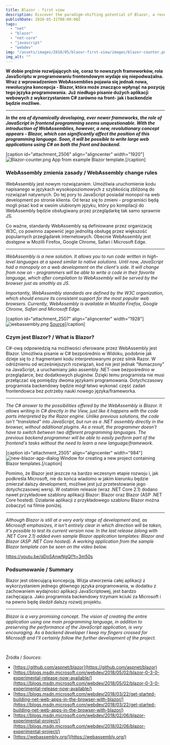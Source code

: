 ```yaml
---
title: Blazor - first view
description: Discover the paradigm-shifting potential of Blazor, a revolutionary framework leveraging WebAssemblies to enable frontend development with C#. Explore how this innovative approach can reshape the role of JavaScript by empowering developers to build robust web applications using C# for both frontend and backend.
publishDate: 2018-05-31T00:00:00Z
tags: 
  - "net"
  - "blazor"
  - "net-core"
  - "javascript"
  - "webdev"
img: "/assets/images/2018/05/blazor-first-view/images/blazor-counter.png"
img_alt: ""
---
```


**W dobie prężnie rozwijających się, coraz to nowszych frameworków, rola JavaScriptu w programowaniu frontendowym wydaje się niepodważalna.** **Wraz z wprowadzeniem WebAssemblies pojawia się jednak nowa, rewolucyjna koncepcja - Blazor, która może znacząco wpłynąć na pozycję tego języka programowania.** **Już niedługo pisanie dużych aplikacji webowych z wykorzystaniem C# zarówno na front- jak i backendzie będzie możliwe.**

* * *

**_In the era of dynamically developing, ever newer frameworks, the role of JavaScript in frontend programming seems unquestionable. With the introduction of WebAssemblies, however, a new, revolutionary concept appears - Blazor, which can significantly affect the position of this programming language. Soon, it will be possible to write large web applications using C# on both the front and backend._**

[caption id="attachment_2506" align="aligncenter" width="1920"]![Blazor-counter.png](/assets/images/2018/05/blazor-first-view/images/blazor-counter.png) App from example Blazor template.[/caption]

### WebAssembly zmienia zasady / WebAssembly change rules

WebAssembly jest nowym rozwiązaniem. Umożliwia uruchomienie kodu napisanego w językach wysokopoziomowych z szybkością zbliżoną do rozwiązań natywnych. Do tej pory to JavaScript posiadał monopol na web development po stronie klienta. Od teraz się to zmieni - programiści będą mogli pisać kod w swoim ulubionym języku, który po kompilacji do WebAssembly będzie obsługiwany przez przeglądarkę tak samo sprawnie JS.

Co ważne, standardy WebAssembly są definiowane przez organizację W3C, co powinno zapewnić jego jednolitą obsługę przez większość popularnych przeglądarek internetowych. Obecnie WebAssembly jest dostępne w Mozilli Firefox, Google Chrome, Safari i Microsoft Edge.

* * *

_WebAssembly is a new solution. It allows you to run code written in high-level languages at a speed similar to native solutions. Until now, JavaScript had a monopoly on a web development on the client's side. It will change from now on - programmers will be able to write a code in their favorite language, which after compilation to WebAssembly will be served by the browser just as smothly as JS._

_Importantly, WebAssembly standards are defined by the W3C organization, which should ensure its consistent support for the most popular web browsers. Currently, WebAssembly is available in Mozilla Firefox, Google Chrome, Safari and Microsoft Edge._

[caption id="attachment_2507" align="aligncenter" width="1928"]![webassembly.png](/assets/images/2018/05/blazor-first-view/images/webassembly.png) [Source](https://www.sitepoint.com/webassembly-is-overdue-javascript-for-large-projects/)[/caption]

### Czym jest Blazor? / What is Blazor?

C#-ową odpowiedzią na możliwości oferowane przez WebAssembly jest Blazor. Umożliwia pisanie w C# bezpośrednio w Widoku, podobnie jak dzieje się to z fragmentami kodu interpretowanymi przez silnik Razor. W odróżnieniu od wcześniejszych rozwiązań, kod nie jest jednak "tłumaczony" na JavaScript, a uruchamiany jako assembly .NET-owe bezpośrednio w przeglądarce, bez dodatkowych pluginów. Dzięki temu programista nie musi przełączać się pomiędzy dwoma językami programowania. Dotychczasowy programista backendowy będzie mógł łatwo wykonać część zadań frontendowca bez potrzeby nauki nowego języka/frameworka.

* * *

_The C# answer to the possibilities offered by the WebAssembly is Blazor. It allows writing in C# directly in the View, just like it happens with the code parts interpreted by the Razor engine. Unlike previous solutions, the code isn't "translated" into JavaScript, but run as a .NET assembly directly in the browser, without additional plugins. As a result, the programmer doesn't have to switch between two different programming languages. The previous backend programmer will be able to easily perform part of the frontend's tasks without the need to learn a new language/framework._

[caption id="attachment\_2505" align="aligncenter" width="984"]![new-blazor-app-dialog](/assets/images/2018/05/blazor-first-view/images/new-blazor-app-dialog.png) Window for creating a new project containing Blazor templates.[/caption]

Pomimo, że Blazor jest jeszcze na bardzo wczesnym etapie rozwoju i, jak podkreśla Microsoft, nie do końca wiadomo w jakim kierunku będzie zmierzał dalszy development, możliwe jest już przetestowanie jego dotychczasowej wersji. W ostatnim releasie (wraz .NET Core 2.1) dodano nawet przykładowe szablony aplikacji Blazor: Blazor oraz Blazor (ASP .NET Core hosted). Działanie aplikacji z przykładowego szablonu Blazor można zobaczyć na filmie poniżej.

* * *

_Although Blazor is still at a very early stage of development and, as Microsoft emphasizes, it isn't entirely clear in which direction will be taken, it's possible to test its current version now. In the last release (along with .NET Core 2.1) added even sample Blazor application templates:_ _Blazor and Blazor (ASP .NET Core hosted). A working application from the sample Blazor template can be seen on the video below._

https://youtu.be/qDoSAnwNgQI?t=3m50s

### Podsumowanie / Summary

Blazor jest obiecującą koncepcją. Wizja utworzenia całej aplikacji z wykorzystaniem jednego głównego języka programowania, w dodatku z zachowaniem wydajności aplikacji JavaScriptowej, jest bardzo zachęcająca. Jako programista backendowy trzymam kciuki za Microsoft i na pewno będę śledził dalszy rozwój projektu.

* * *

_Blazor is a very promising concept. The vision of creating the entire application using one main programming language, in addition to preserving the performance of the JavaScript application, is very encouraging. As a backend developer I keep my fingers crossed for Microsoft and I'll certainly follow the further development of the project._

 

Źródła / _Sources_:

- [https://github.com/aspnet/blazor](https://github.com/aspnet/blazor)
- [https://blogs.msdn.microsoft.com/webdev/2018/05/02/blazor-0-3-0-experimental-release-now-available/](https://blogs.msdn.microsoft.com/webdev/2018/05/02/blazor-0-3-0-experimental-release-now-available/)
- [https://blogs.msdn.microsoft.com/webdev/2018/03/22/get-started-building-net-web-apps-in-the-browser-with-blazor/](https://blogs.msdn.microsoft.com/webdev/2018/03/22/get-started-building-net-web-apps-in-the-browser-with-blazor/)
- [https://blogs.msdn.microsoft.com/webdev/2018/02/06/blazor-experimental-project/](https://blogs.msdn.microsoft.com/webdev/2018/02/06/blazor-experimental-project/)
- [https://webassembly.org/](https://webassembly.org/)

